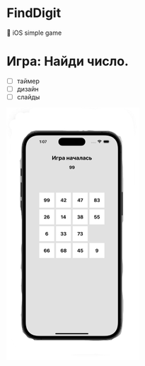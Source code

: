 # FindDigit
 iOS simple game
# Игра: Найди число. 
- [ ] таймер
- [ ] дизайн
- [ ] слайды

<img class="screen_application" src="apple.png" width="300">
